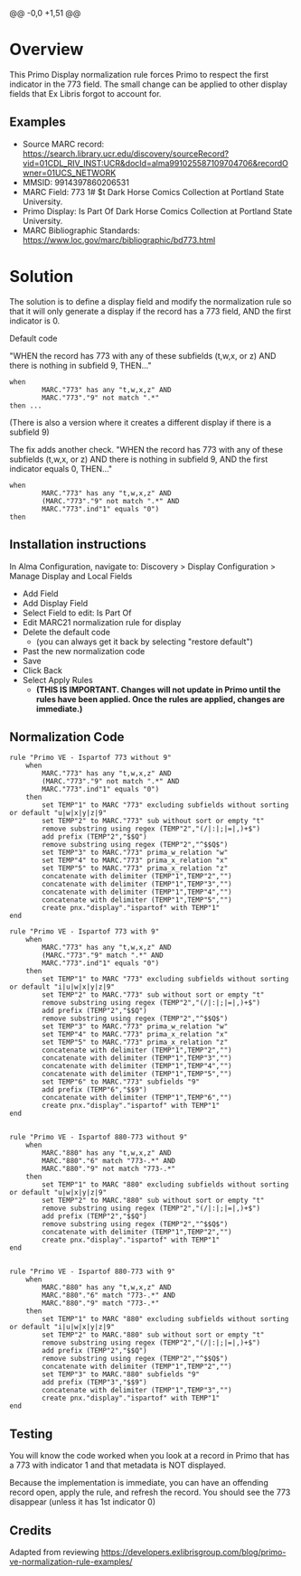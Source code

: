 @@ -0,0 +1,51 @@
# Overview

This Primo Display normalization rule forces Primo to respect the first indicator in the 773 field. The small change can be applied to other display fields that Ex Libris forgot to account for.

## Examples

- Source MARC record: https://search.library.ucr.edu/discovery/sourceRecord?vid=01CDL_RIV_INST:UCR&docId=alma991025587109704706&recordOwner=01UCS_NETWORK
- MMSID: 9914397860206531
- MARC Field: 773 1# $t Dark Horse Comics Collection at Portland State University.
- Primo Display: Is Part Of Dark Horse Comics Collection at Portland State University.
- MARC Bibliographic Standards: https://www.loc.gov/marc/bibliographic/bd773.html


# Solution

The solution is to define a display field and modify the normalization rule so that it will only generate a display if the record has a 773 field, AND the first indicator is 0.

Default code

"WHEN the record has 773 with any of these subfields (t,w,x, or z) AND there is nothing in subfield 9, THEN..." 

```
when
		MARC."773" has any "t,w,x,z" AND
		MARC."773"."9" not match ".*"
then ...
```

(There is also a version where it creates a different display if there is a subfield 9)

The fix adds another check.
"WHEN the record has 773 with any of these subfields (t,w,x, or z) AND there is nothing in subfield 9, AND the first indicator equals 0, THEN..." 

```
when
		MARC."773" has any "t,w,x,z" AND
		(MARC."773"."9" not match ".*" AND
		MARC."773".ind"1" equals "0")
then
```

## Installation instructions

In Alma Configuration, navigate to: Discovery > Display Configuration > Manage Display and Local Fields

- Add Field 
- Add Display Field
- Select Field to edit: Is Part Of
- Edit MARC21 normalization rule for display
- Delete the default code 
  - (you can always get it back by selecting "restore default")
- Past the new normalization code
- Save
- Click Back
- Select Apply Rules 
  - **(THIS IS IMPORTANT. Changes will not update in Primo until the rules have been applied. Once the rules are applied, changes are immediate.)**



## Normalization Code


```
rule "Primo VE - Ispartof 773 without 9"
	when
		MARC."773" has any "t,w,x,z" AND
		(MARC."773"."9" not match ".*" AND
		MARC."773".ind"1" equals "0")
	then
		set TEMP"1" to MARC "773" excluding subfields without sorting or default "u|w|x|y|z|9"
		set TEMP"2" to MARC."773" sub without sort or empty "t"
		remove substring using regex (TEMP"2","(/|:|;|=|,)+$")
        add prefix (TEMP"2","$$Q")
        remove substring using regex (TEMP"2","^$$Q$")
        set TEMP"3" to MARC."773" prima_w_relation "w"
		set TEMP"4" to MARC."773" prima_x_relation "x"
		set TEMP"5" to MARC."773" prima_x_relation "z"
        concatenate with delimiter (TEMP"1",TEMP"2","")
        concatenate with delimiter (TEMP"1",TEMP"3","")
		concatenate with delimiter (TEMP"1",TEMP"4","")
		concatenate with delimiter (TEMP"1",TEMP"5","")
        create pnx."display"."ispartof" with TEMP"1"
end

rule "Primo VE - Ispartof 773 with 9"
	when
		MARC."773" has any "t,w,x,z" AND
		(MARC."773"."9" match ".*" AND
		MARC."773".ind"1" equals "0")
	then
		set TEMP"1" to MARC "773" excluding subfields without sorting or default "i|u|w|x|y|z|9"
		set TEMP"2" to MARC."773" sub without sort or empty "t"
		remove substring using regex (TEMP"2","(/|:|;|=|,)+$")
        add prefix (TEMP"2","$$Q")
        remove substring using regex (TEMP"2","^$$Q$")
        set TEMP"3" to MARC."773" prima_w_relation "w"
		set TEMP"4" to MARC."773" prima_x_relation "x"
		set TEMP"5" to MARC."773" prima_x_relation "z"
        concatenate with delimiter (TEMP"1",TEMP"2","")
        concatenate with delimiter (TEMP"1",TEMP"3","")
		concatenate with delimiter (TEMP"1",TEMP"4","")
		concatenate with delimiter (TEMP"1",TEMP"5","")
		set TEMP"6" to MARC."773" subfields "9"
        add prefix (TEMP"6","$$9")
        concatenate with delimiter (TEMP"1",TEMP"6","")
        create pnx."display"."ispartof" with TEMP"1"
end


rule "Primo VE - Ispartof 880-773 without 9"
	when
        MARC."880" has any "t,w,x,z" AND
        MARC."880"."6" match "773-.*" AND
		MARC."880"."9" not match "773-.*"
	then
		set TEMP"1" to MARC "880" excluding subfields without sorting or default "u|w|x|y|z|9"
		set TEMP"2" to MARC."880" sub without sort or empty "t"
		remove substring using regex (TEMP"2","(/|:|;|=|,)+$")
        add prefix (TEMP"2","$$Q")
        remove substring using regex (TEMP"2","^$$Q$")
        concatenate with delimiter (TEMP"1",TEMP"2","")
        create pnx."display"."ispartof" with TEMP"1"
end


rule "Primo VE - Ispartof 880-773 with 9"
	when
        MARC."880" has any "t,w,x,z" AND
        MARC."880"."6" match "773-.*" AND
		MARC."880"."9" match "773-.*"
	then
		set TEMP"1" to MARC "880" excluding subfields without sorting or default "i|u|w|x|y|z|9"
		set TEMP"2" to MARC."880" sub without sort or empty "t"
		remove substring using regex (TEMP"2","(/|:|;|=|,)+$")
        add prefix (TEMP"2","$$Q")
        remove substring using regex (TEMP"2","^$$Q$")
        concatenate with delimiter (TEMP"1",TEMP"2","")
       	set TEMP"3" to MARC."880" subfields "9"
        add prefix (TEMP"3","$$9")
        concatenate with delimiter (TEMP"1",TEMP"3","")
        create pnx."display"."ispartof" with TEMP"1"
end

```


## Testing

You will know the code worked when you look at a record in Primo that has a 773 with indicator 1 and that metadata is NOT displayed.

Because the implementation is immediate, you can have an offending record open, apply the rule, and refresh the record. You should see the 773 disappear (unless it has 1st indicator 0)

## Credits

Adapted from reviewing https://developers.exlibrisgroup.com/blog/primo-ve-normalization-rule-examples/
